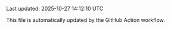 Last updated: 2025-10-27 14:12:10 UTC

This file is automatically updated by the GitHub Action workflow.
